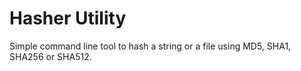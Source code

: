 Hasher Utility
==============

Simple command line tool to hash a string or a file using MD5, SHA1, SHA256 or SHA512.